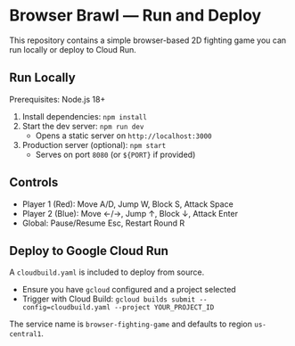 # Browser Brawl — Run and Deploy

This repository contains a simple browser-based 2D fighting game you can run locally or deploy to Cloud Run.

## Run Locally

Prerequisites: Node.js 18+

1. Install dependencies:
   `npm install`
2. Start the dev server:
   `npm run dev`
   - Opens a static server on `http://localhost:3000`
3. Production server (optional):
   `npm start`
   - Serves on port `8080` (or `${PORT}` if provided)

## Controls

- Player 1 (Red): Move A/D, Jump W, Block S, Attack Space
- Player 2 (Blue): Move ←/→, Jump ↑, Block ↓, Attack Enter
- Global: Pause/Resume Esc, Restart Round R

## Deploy to Google Cloud Run

A `cloudbuild.yaml` is included to deploy from source.

- Ensure you have `gcloud` configured and a project selected
- Trigger with Cloud Build:
  `gcloud builds submit --config=cloudbuild.yaml --project YOUR_PROJECT_ID`

The service name is `browser-fighting-game` and defaults to region `us-central1`.
